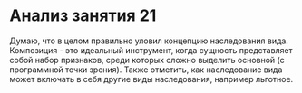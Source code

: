 # Анализ занятия 21

Думаю, что в целом правильно уловил концепцию наследования вида.
Композиция - это идеальный инструмент, когда сущность представляет собой набор признаков, среди которых 
сложно выделить основной (с программной точки зрения).
Также отметить, как наследование вида может включать в себя другие виды наследования, например льготное.
